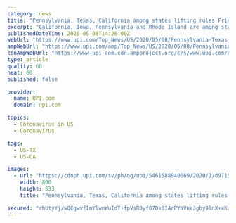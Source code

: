 ```yaml
---
category: news
title: "Pennsylvania, Texas, California among states lifting rules Friday"
excerpt: "California, Iowa, Pennsylvania and Rhode Island are among states that are loosening coronavirus restrictions Friday to gradually revive their economies."
publishedDateTime: 2020-05-08T14:26:00Z
webUrl: "https://www.upi.com/Top_News/US/2020/05/08/Pennsylvania-Texas-California-among-states-lifting-rules-Friday/5461588940669/"
ampWebUrl: "https://www.upi.com/amp/Top_News/US/2020/05/08/Pennsylvania-Texas-California-among-states-lifting-rules-Friday/5461588940669/"
cdnAmpWebUrl: "https://www-upi-com.cdn.ampproject.org/c/s/www.upi.com/amp/Top_News/US/2020/05/08/Pennsylvania-Texas-California-among-states-lifting-rules-Friday/5461588940669/"
type: article
quality: 60
heat: 60
published: false

provider:
  name: UPI.com
  domain: upi.com

topics:
  - Coronavirus in US
  - Coronavirus

tags:
  - US-TX
  - US-CA

images:
  - url: "https://cdnph.upi.com/sv/ph/og/upi/5461588940669/2020/1/d9715a4ffab846a29d44653f5f2a9dc6/v1.5/Pennsylvania-Texas-California-among-states-lifting-rules-Friday.jpg"
    width: 800
    height: 533
    title: "Pennsylvania, Texas, California among states lifting rules Friday"

secured: "rhUtyYj/wQCgwvfImYlwnWuIdT+fpVsRDyf07Dk8IArPYNVneJgby9lnX+xKiUHgEy2Yk1vrap9EgaELXqC3Xyzs4aWU7PEbiVtfZ2uBQjcL3BFKCLyAzj7fD8CSEhlU81R0e7Cs8wwH27AWg4JeqC5hT1aL6DWrJwRFCHKVkXji/TWe85Eh/22dvrsFwugkrtuOLzTjnQt8oZ8vmZ4m/gVZMhnUYbCIzYJSfwGADsrLxm3O9+HWGH2Mw5fPB4r920bEPtP9W99halXD/6+XEAecI8Z2dEj4r6MamklSCfzP62FxcC3TlPhQTOut7o4vJ8fikP1evSIa3yFps0vbTU6jsYuMoITSwE7pAlRryV80MHgV35THl9wGdb8bC4NAvDpCvet75jFdBU9vwLy5E12uWBE39K/EtU8FBvpcmVYW//7pw556/zNWRMmJDpdUuwwqnVfXuKSZPC1Rsu8mMHYkl1GRgD8klHavf9zogEA=;YFfBzrJzAOxSwjyEl3s5Hw=="
---
```


